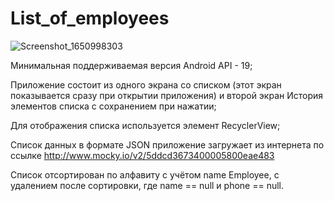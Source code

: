 # List_of_employees
![Screenshot_1650998303](https://user-images.githubusercontent.com/68413503/165369333-a2957be8-476f-4966-ba20-cca693a21e4c.png)

Минимальная поддерживаемая версия Android API - 19;

Приложение cостоит из одного экрана со списком (этот экран показывается сразу при открытии приложения) и второй экран История элементов списка с сохранением при нажатии;

Для отображения списка используется элемент RecyclerView;

Список данных в формате JSON приложение загружает из интернета по ссылке http://www.mocky.io/v2/5ddcd3673400005800eae483

Список отсортирован по алфавиту с учётом name Employee, с удалением после сортировки, где name == null и phone == null.
